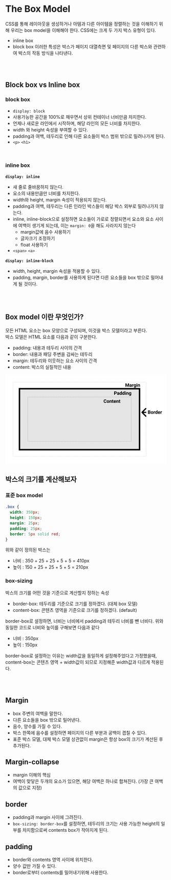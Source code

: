 # The Box Model

CSS를 통해 레이아웃을 생성하거나 아템과 다른 아이템을 정렬하는 것을 이해하기 위해 우리는 box model을 이해해야 한다.
CSS에는 크게 두 가지 박스 유형이 있다.

- inline box
- block box
  이러한 특성은 박스가 페이지 대열측면 및 페이지의 다른 박스와 관련하여 박스의 작동 방식을 나타낸다.

<br />

<br />

## Block box vs Inline box

### block box

- `display: block`
- 사용가능한 공간을 100%로 채우면서 상위 컨테이너 너비만큼 차지한다.
- 언제나 새로운 라인에서 시작하며, 해당 라인의 모든 너비를 차지한다.
- width 와 height 속성을 부여할 수 있다.
- padding과 여백, 테두리로 인해 다른 요소들이 박스 범위 밖으로 밀려나가게 된다.
- `<p>` `<h1>`

<br />

### inline box

**`display: inline`**

- 새 줄로 줄바꿈하지 않는다.
- 요소의 내용만큼만 너비를 차지한다.
- width와 height, margin 속성이 적용되지 않는다.
- padding과 여백, 테두리는 다른 인라인 박스들이 해당 박스 외부로 밀려나가지 않는다.
- inline, inline-block으로 설정하면 요소들이 가로로 정렬되면서 요소와 요소 사이에 여백이 생기게 되는데, 이는 `margin: 0`을 해도 사라지지 않는다
  - margin값에 음수 사용하기
  - 글자크기 조정하기
  - float 사용하기
- `<span>` `<a>`

**`display: inline-block`**

- width, height, margin 속성을 적용할 수 있다.
- padding, margin, border를 사용하게 된다면 다른 요소들을 box 밖으로 밀어내게 될 것이다.

<br />
<br />

## Box model 이란 무엇인가?

모든 HTML 요소는 box 모양으로 구성되며, 이것을 박스 모델이라고 부른다.<br />
박스 모델은 HTML 요소를 다음과 같이 구분한다.

- padding: 내용과 테두리 사이의 간격
- border: 내용과 패딩 주변을 감싸는 테두리
- margin: 테두리와 이웃하는 요소 사이의 간격
- content: 박스의 실질적인 내용

![box-model](images/box-model.png)

## 박스의 크기를 계산해보자

### 표준 box model

```css
.box {
  width: 350px;
  height: 150px;
  margin: 25px;
  padding: 25px;
  border: 5px solid red;
}
```

위와 같이 정의된 박스는

- 너비 : 350 + 25 + 25 + 5 + 5 = 410px
- 높이 : 150 + 25 + 25 + 5 + 5 = 210px

### box-sizing

박스의 크기를 어떤 것을 기준으로 계산할지 정하는 속성

- border-box: 테두리를 기준으로 크기를 정하겠다. (대체 box 모델)
- content-box: 콘텐츠 영역을 기준으로 크기를 정하겠다. (default)

border-box로 설정하면, 너비는 너비에서 padding과 테두리 너비를 뺀 너비다.
위와 동일한 코드로 너비와 높이를 구해보면 다음과 같다

- 너비 : 350px
- 높이 : 150px

border-box로 설정하는 이유는 width값을 동일하게 설정해주었다고 가정했을때, content-box는 콘텐츠 영역 + width값이 되므로 지정해준 width값과 다르게 적용된다.

<br />
<br />

## Margin

- box 주변의 여백을 말한다.
- 다른 요소들을 box 밖으로 밀어낸다.
- 음수, 양수를 가질 수 있다.
- 박스 한쪽에 음수를 설정하면 페이지의 다른 부분과 공백이 겹칠 수 있다.
- 표준 박스 모델, 대체 박스 모델 상관없이 margin은 항상 box의 크기가 계산된 후 추가된다.

## Margin-collapse

- margin 이해의 핵심
- 여백이 맞닿은 두개의 요소가 있으면, 해당 여백은 하나로 합쳐진다. (가장 큰 여백의 값으로 지정)

## border

- padding과 margin 사이에 그려진다.
- `box-sizing: border-box`를 설정하면, 테두리의 크기는 사용 가능한 height의 일부를 차지함으로써 contents box가 작아지게 된다.

## padding

- border와 contents 영역 사이에 위치한다.
- 양수 값만 가질 수 있다.
- border로부터 contents를 밀어내기위해 사용한다.
